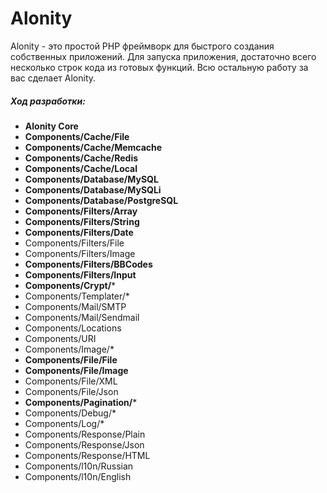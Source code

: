 # Alonity
Alonity - это простой PHP фреймворк для быстрого создания собственных приложений.
Для запуска приложения, достаточно всего несколько строк кода из готовых функций. Всю остальную работу за вас сделает Alonity.

##### Ход разработки:
* **Alonity Core**
* **Components/Cache/File**
* **Components/Cache/Memcache**
* **Components/Cache/Redis**
* **Components/Cache/Local**
* **Components/Database/MySQL**
* **Components/Database/MySQLi**
* **Components/Database/PostgreSQL**
* **Components/Filters/Array**
* **Components/Filters/String**
* **Components/Filters/Date**
* Components/Filters/File
* Components/Filters/Image
* **Components/Filters/BBCodes**
* **Components/Filters/Input**
* **Components/Crypt/***
* Components/Templater/*
* Components/Mail/SMTP
* Components/Mail/Sendmail
* Components/Locations
* Components/URI
* Components/Image/*
* **Components/File/File**
* **Components/File/Image**
* Components/File/XML
* Components/File/Json
* **Components/Pagination/***
* Components/Debug/*
* Components/Log/*
* Components/Response/Plain
* Components/Response/Json
* Components/Response/HTML
* Components/l10n/Russian
* Components/l10n/English
